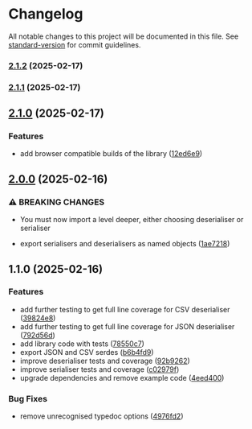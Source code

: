 # Changelog

All notable changes to this project will be documented in this file. See [standard-version](https://github.com/conventional-changelog/standard-version) for commit guidelines.

### [2.1.2](https://github.com/andrewbridge/transaction-serde/compare/v2.1.1...v2.1.2) (2025-02-17)

### [2.1.1](https://github.com/andrewbridge/transaction-serde/compare/v2.1.0...v2.1.1) (2025-02-17)

## [2.1.0](https://github.com/andrewbridge/transaction-serde/compare/v2.0.0...v2.1.0) (2025-02-17)


### Features

* add browser compatible builds of the library ([12ed6e9](https://github.com/andrewbridge/transaction-serde/commit/12ed6e942f96a46481972e12aa92990c03e6324f))

## [2.0.0](https://github.com/andrewbridge/transaction-serde/compare/v1.1.0...v2.0.0) (2025-02-16)


### ⚠ BREAKING CHANGES

* You must now import a level deeper, either choosing deserialiser or serialiser

* export serialisers and deserialisers as named objects ([1ae7218](https://github.com/andrewbridge/transaction-serde/commit/1ae7218bf34d720b6626e4caa41bca2dda9c67e0))

## 1.1.0 (2025-02-16)


### Features

* add further testing to get full line coverage for CSV deserialiser ([39824e8](https://github.com/andrewbridge/transaction-serde/commit/39824e88cc84c73739506a4624f661ea5ddbb764))
* add further testing to get full line coverage for JSON deserialiser ([792d56d](https://github.com/andrewbridge/transaction-serde/commit/792d56dd3e837cda74b2fdfa3fd359a59e108733))
* add library code with tests ([78550c7](https://github.com/andrewbridge/transaction-serde/commit/78550c7603cf4e3e198734b4c3e5a196af278ebd))
* export JSON and CSV serdes ([b6b4fd9](https://github.com/andrewbridge/transaction-serde/commit/b6b4fd9c735cb1ad874d455d3e9edbb920da80ca))
* improve deserialiser tests and coverage ([92b9262](https://github.com/andrewbridge/transaction-serde/commit/92b92626dc3d4b2380e3164ae1d6744adea9b7a1))
* improve serialiser tests and coverage ([c02979f](https://github.com/andrewbridge/transaction-serde/commit/c02979fbdc40c89a121df2ec460e7858f037cc0d))
* upgrade dependencies and remove example code ([4eed400](https://github.com/andrewbridge/transaction-serde/commit/4eed400da7dc7f72a0cb48c88592aadd1e08f005))


### Bug Fixes

* remove unrecognised typedoc options ([4976fd2](https://github.com/andrewbridge/transaction-serde/commit/4976fd21fe81ed349a27e2930dc87641f955f391))
